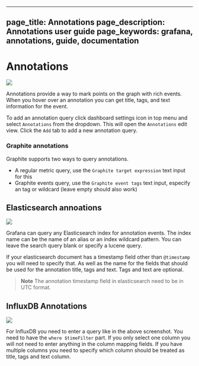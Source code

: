 ----
page_title: Annotations
page_description: Annotations user guide
page_keywords: grafana, annotations, guide, documentation
---

# Annotations
![](/img/v1/annotated_graph1.png)

Annotations provide a way to mark points on the graph with rich events. When you hover over an annotation
you can get title, tags, and text information for the event.

To add an annotation query click dashboard settings icon in top menu and select `Annotations` from the
dropdown. This will open the `Annotations` edit view. Click the `Add` tab to add a new annotation query.

### Graphite annotations

Graphite supports two ways to query annotations.

- A regular metric query, use the `Graphite target expression` text input for this
- Graphite events query, use the `Graphite event tags` text input, especify an tag or wildcard (leave empty should also work)

## Elasticsearch annoations
![](/img/v2/annotations_es.png)

Grafana can query any Elasticsearch index for annotation events. The index name can be the name of an alias or an index wildcard pattern.
You can leave the search query blank or specify a lucene query.

If your elasticsearch document has a timestamp field other than `@timestamp` you will need to specify that. As well
as the name for the fields that should be used for the annotation title, tags and text. Tags and text are optional.

> **Note** The annotation timestamp field in elasticsearch need to be in UTC format.

## InfluxDB Annotations
![](/img/v2/annotations_influxdb.png)

For InfluxDB you need to enter a query like in the above screenshot. You need to have the ```where $timeFilter``` part.
If you only select one column you will not need to enter anything in the column mapping fields.
If you have multiple columns you need to specify which column should be treated as title, tags and text column.

